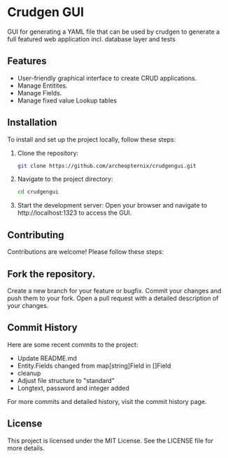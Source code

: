 # Crudgen GUI

GUI for generating a YAML file that can be used by crudgen to generate a full
featured web application incl. database layer and tests

## Features

- User-friendly graphical interface to create CRUD applications.
- Manage Entitites.
- Manage Fields.
- Manage fixed value Lookup tables

## Installation

To install and set up the project locally, follow these steps:

1. Clone the repository:
   ```sh
   git clone https://github.com/archeopternix/crudgengui.git

2. Navigate to the project directory:
   ```sh
   cd crudgengui

3. Start the development server:
Open your browser and navigate to http://localhost:1323 to access the GUI.

## Contributing
Contributions are welcome! Please follow these steps:

## Fork the repository.
Create a new branch for your feature or bugfix.
Commit your changes and push them to your fork.
Open a pull request with a detailed description of your changes.

## Commit History
Here are some recent commits to the project:

* Update README.md
* Entity.Fields changed from map[string]Field in []Field
* cleanup
* Adjust file structure to "standard"
* Longtext, password and integer added

For more commits and detailed history, visit the commit history page.

## License
This project is licensed under the MIT License. See the LICENSE file for more details.